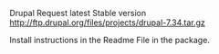 Drupal Request 
latest Stable version
http://ftp.drupal.org/files/projects/drupal-7.34.tar.gz

Install instructions in the Readme File in the package.
